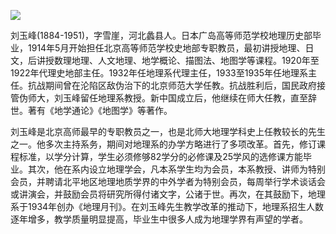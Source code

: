 ![](https://s2.loli.net/2022/08/31/CeNwjlBvF27srnH.png)

刘玉峰(1884-1951)，字雪崖，河北蠡县人。日本广岛高等师范学校地理历史部毕业，1914年5月开始担任北京高等师范学校史地部专职教员，最初讲授地理、日文，后讲授数理地理、人文地理、地学概论、描图法、地图学等课程。1920年至1922年代理史地部主任。1932年任地理系代理主任，1933至1935年任地理系主任。抗战期间曾在沦陷区敌伪治下的北京师范大学任教。抗战胜利后，国民政府接管伪师大，刘玉峰留任地理系教授。新中国成立后，他继续在师大任教，直至辞世。著有《地学通论》《地图学》等著作。

刘玉峰是北京高师最早的专职教员之一，也是北师大地理学科史上任教较长的先生之一。他多次主持系务，期间对地理系的办学方略进行了多项改革。首先，修订课程标准，以学分计算，学生必须修够82学分的必修课及25学风的选修课方能毕业。其次，他在系内设立地理学会，凡本系学生均为会员，本系教授、讲师为特别会员，并聘请北平地区地理地质学界的中外学者为特别会员，每周举行学术谈话会或讲演会，并鼓励会员将研究所得付诸文字，公诸于世。再次，在其鼓励下，地理系于1934年创办《地理月刊》。在刘玉峰先生教学改革的推动下，地理系招生人数逐年增多，教学质量明显提高，毕业生中很多人成为地理学界有声望的学者。